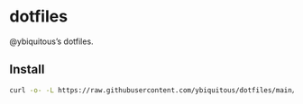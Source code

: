 # dotfiles

@ybiquitous’s dotfiles.

## Install

```sh
curl -o- -L https://raw.githubusercontent.com/ybiquitous/dotfiles/main/install.sh | sh
```
